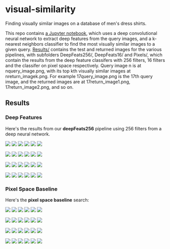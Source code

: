 # visual-similarity

Finding visually similar images on a database of men's dress shirts.

This repo contains [a Jupyter notebook](Source/visualSimilarity.ipynb), which uses a deep convolutional neural network to extract deep features from the query images, and a k-nearest neighbors classifier to find the most visually similar images to a given query. [Results/](Results/) contains the test and returned images for the various pipelines, with subfolders DeepFeats256/, DeepFeats16/ and Pixels/, which contain the results from the deep feature classifers with 256 filters, 16 filters and the classifer on pixel space respectively. Query image n is at nquery_image.png, with its top kth visually similar images at nreturn_imagek.png. For example 17query_image.png is the 17th query image, and the returned images are at 17return_image1.png, 17return_image2.png, and so on. 

## Results

### Deep Features

Here's the results from our **deepFeats256** pipeline using 256 filters from a deep neural network.

![](Results/DeepFeats256/0query_image.png)
![](Results/DeepFeats256/0return_image1.png)
![](Results/DeepFeats256/0return_image2.png)
![](Results/DeepFeats256/0return_image3.png)
![](Results/DeepFeats256/0return_image4.png)
![](Results/DeepFeats256/0return_image5.png)

![](Results/DeepFeats256/1query_image.png)
![](Results/DeepFeats256/1return_image1.png)
![](Results/DeepFeats256/1return_image2.png)
![](Results/DeepFeats256/1return_image3.png)
![](Results/DeepFeats256/1return_image4.png)
![](Results/DeepFeats256/1return_image5.png)

![](Results/DeepFeats256/2query_image.png)
![](Results/DeepFeats256/2return_image1.png)
![](Results/DeepFeats256/2return_image2.png)
![](Results/DeepFeats256/2return_image3.png)
![](Results/DeepFeats256/2return_image4.png)
![](Results/DeepFeats256/2return_image5.png)

![](Results/DeepFeats256/3query_image.png)
![](Results/DeepFeats256/3return_image1.png)
![](Results/DeepFeats256/3return_image2.png)
![](Results/DeepFeats256/3return_image3.png)
![](Results/DeepFeats256/3return_image4.png)
![](Results/DeepFeats256/3return_image5.png)


### Pixel Space Baseline
Here's the **pixel space baseline** search:

![](Results/Pixels/0query_image.png)
![](Results/Pixels/0return_image1.png)
![](Results/Pixels/0return_image2.png)
![](Results/Pixels/0return_image3.png)
![](Results/Pixels/0return_image4.png)
![](Results/Pixels/0return_image5.png)

![](Results/Pixels/1query_image.png)
![](Results/Pixels/1return_image1.png)
![](Results/Pixels/1return_image2.png)
![](Results/Pixels/1return_image3.png)
![](Results/Pixels/1return_image4.png)
![](Results/Pixels/1return_image5.png)

![](Results/Pixels/2query_image.png)
![](Results/Pixels/2return_image1.png)
![](Results/Pixels/2return_image2.png)
![](Results/Pixels/2return_image3.png)
![](Results/Pixels/2return_image4.png)
![](Results/Pixels/2return_image5.png)

![](Results/Pixels/3query_image.png)
![](Results/Pixels/3return_image1.png)
![](Results/Pixels/3return_image2.png)
![](Results/Pixels/3return_image3.png)
![](Results/Pixels/3return_image4.png)
![](Results/Pixels/3return_image5.png)
